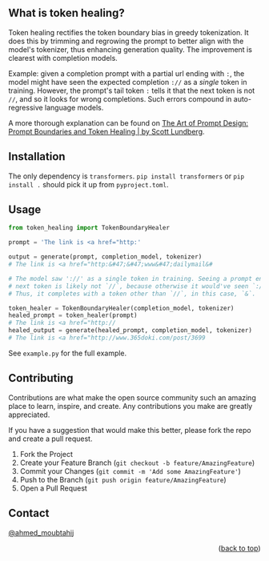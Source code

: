<!-- back to top link -->
<a name="readme-top"></a>

<!-- PROJECT SHIELDS -->
<!--
*** See the bottom of this document for the declaration of the reference variables
*** for contributors-url, forks-url, etc. This is an optional, concise syntax you may use.
*** https://www.markdownguide.org/basic-syntax/#reference-style-links
-->
<!-- [![Contributors][contributors-shield]][contributors-url] -->
<!-- [![Forks][forks-shield]][forks-url] -->
<!-- [![Stargazers][stars-shield]][stars-url] -->
<!-- [![Issues][issues-shield]][issues-url] -->
<!-- [![MIT License][license-shield]][license-url] -->
<!-- [![LinkedIn][linkedin-shield]][linkedin-url] -->
<!-- [![Lines of Code](https://tokei.rs/b1/github/Ayenem/TokenHealer?category=code)](https://github.com/Ayenem/TokenHealer) -->



<!-- ABOUT THE PROJECT -->
## What is token healing?

Token healing rectifies the token boundary bias in greedy tokenization. It does this by trimming and regrowing the prompt to better align with the model's tokenizer, thus enhancing generation quality. The improvement is clearest with completion models.

Example: given a completion prompt with a partial url ending with `:`, the model might have seen the expected completion `://` as a _single_ token in training. However, the prompt's tail token `:` tells it that the next token is not `//`, and so it looks for wrong completions. Such errors compound in auto-regressive language models.

A more thorough explanation can be found on [The Art of Prompt Design: Prompt Boundaries and Token Healing | by Scott Lundberg](https://towardsdatascience.com/the-art-of-prompt-design-prompt-boundaries-and-token-healing-3b2448b0be38).

<!-- REFERENCES -->
<!-- ## References -->


<!-- GETTING STARTED -->
<!-- ## Getting Started -->

## Installation

The only dependency is `transformers`. `pip install transformers` or `pip install .` should pick it up from `pyproject.toml`.

<!-- <p align="right">(<a href="#readme-top">back to top</a>)</p> -->

<!-- USAGE EXAMPLES -->
## Usage

```py
from token_healing import TokenBoundaryHealer

prompt = 'The link is <a href="http:'

output = generate(prompt, completion_model, tokenizer)
# The link is <a href="http:&#47;&#47;www&#47;dailymail&#

# The model saw '://' as a single token in training. Seeing a prompt ending with `:` tells it that the
# next token is likely not `//`, because otherwise it would've seen `://`.
# Thus, it completes with a token other than `//`, in this case, `&`.

token_healer = TokenBoundaryHealer(completion_model, tokenizer)
healed_prompt = token_healer(prompt)
# The link is <a href="http://
healed_output = generate(healed_prompt, completion_model, tokenizer)
# The link is <a href="http://www.365doki.com/post/3699
```

See `example.py` for the full example.

<!-- <p align="right">(<a href="#readme-top">back to top</a>)</p> -->

<!-- ROADMAP -->
<!-- ## Roadmap

- [ ] Write a roadmap -->

<!-- See the [open issues](https://github.com/Ayenem/TokenHealerissues) for a full list of proposed features (and known issues). -->

<!-- <p align="right">(<a href="#readme-top">back to top</a>)</p> -->


<!-- CONTRIBUTING -->
## Contributing

Contributions are what make the open source community such an amazing place to learn, inspire, and create. Any contributions you make are greatly appreciated.

If you have a suggestion that would make this better, please fork the repo and create a pull request.

1. Fork the Project
2. Create your Feature Branch (`git checkout -b feature/AmazingFeature`)
3. Commit your Changes (`git commit -m 'Add some AmazingFeature'`)
4. Push to the Branch (`git push origin feature/AmazingFeature`)
5. Open a Pull Request

<!-- <p align="right">(<a href="#readme-top">back to top</a>)</p> -->


<!-- LICENSE -->
<!-- ## License

Distributed under the MIT License. See `LICENSE.txt` for more information. -->

<!-- <p align="right">(<a href="#readme-top">back to top</a>)</p> -->


<!-- CONTACT -->
## Contact

[@ahmed_moubtahij](https://twitter.com/ahmed_moubtahij)

<p align="right">(<a href="#readme-top">back to top</a>)</p>

<!-- MARKDOWN LINKS & IMAGES -->
<!-- https://www.markdownguide.org/basic-syntax/#reference-style-links -->
<!-- [contributors-shield]: https://img.shields.io/github/contributors/Ayenem/TokenHealing.svg?style=for-the-badge
[contributors-url]: https://github.com/Ayenem/TokenHealergraphs/contributors
[forks-shield]: https://img.shields.io/github/forks/Ayenem/TokenHealing.svg?style=for-the-badge
[forks-url]: https://github.com/Ayenem/TokenHealernetwork/members
[stars-shield]: https://img.shields.io/github/stars/Ayenem/TokenHealing.svg?style=for-the-badge
[stars-url]: https://github.com/Ayenem/TokenHealerstargazers
[issues-shield]: https://img.shields.io/github/issues/Ayenem/TokenHealing.svg?style=for-the-badge
[issues-url]: https://github.com/Ayenem/TokenHealerissues
[license-shield]: https://img.shields.io/github/license/Ayenem/TokenHealing?style=for-the-badge
[license-url]: https://github.com/Ayenem/TokenHealerblob/main/LICENSE.txt
-->
